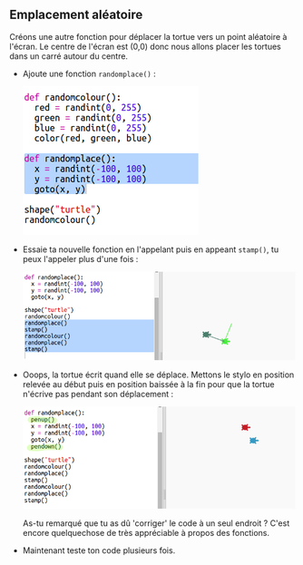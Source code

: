 ## Emplacement aléatoire

Créons une autre fonction pour déplacer la tortue vers un point aléatoire à l'écran. Le centre de l'écran est (0,0) donc nous allons placer les tortues dans un carré autour du centre.

+ Ajoute une fonction `randomplace()` :

    ![capture d'écran](images/modern-place-function.png)

+ Essaie ta nouvelle fonction en l'appelant puis en appeant `stamp()`, tu peux l'appeler plus d'une fois :

    ![capture d'écran](images/modern-call-place.png)

+ Ooops, la tortue écrit quand elle se déplace. Mettons le stylo en position relevée au début puis en position baissée à la fin pour que la tortue n'écrive pas pendant son déplacement :

    ![capture d'écran](images/modern-place-pen.png)

    As-tu remarqué que tu as dû 'corriger' le code à un seul endroit ? C'est encore quelquechose de très appréciable à propos des fonctions.

+ Maintenant teste ton code plusieurs fois.

